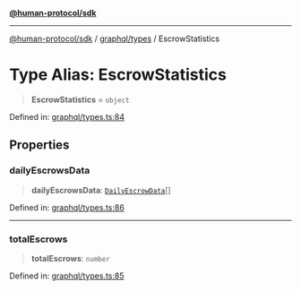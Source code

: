 [**@human-protocol/sdk**](../../../README.md)

***

[@human-protocol/sdk](../../../modules.md) / [graphql/types](../README.md) / EscrowStatistics

# Type Alias: EscrowStatistics

> **EscrowStatistics** = `object`

Defined in: [graphql/types.ts:84](https://github.com/humanprotocol/human-protocol/blob/35282ccf869d69c95ced3874bd6bde870ac54d48/packages/sdk/typescript/human-protocol-sdk/src/graphql/types.ts#L84)

## Properties

### dailyEscrowsData

> **dailyEscrowsData**: [`DailyEscrowData`](DailyEscrowData.md)[]

Defined in: [graphql/types.ts:86](https://github.com/humanprotocol/human-protocol/blob/35282ccf869d69c95ced3874bd6bde870ac54d48/packages/sdk/typescript/human-protocol-sdk/src/graphql/types.ts#L86)

***

### totalEscrows

> **totalEscrows**: `number`

Defined in: [graphql/types.ts:85](https://github.com/humanprotocol/human-protocol/blob/35282ccf869d69c95ced3874bd6bde870ac54d48/packages/sdk/typescript/human-protocol-sdk/src/graphql/types.ts#L85)
